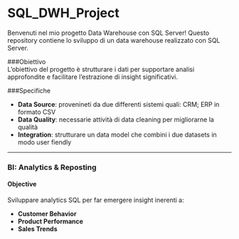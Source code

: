 # SQL_DWH_Project
Benvenuti nel mio progetto Data Warehouse con SQL Server!
Questo repository contiene lo sviluppo di un data warehouse realizzato con SQL Server.

###Obiettivo  
L’obiettivo del progetto è strutturare i dati per supportare analisi approfondite e facilitare l’estrazione di insight significativi.

###Specifiche 
- **Data Source**: provenineti da due differenti sistemi quali: CRM; ERP in formato CSV
- **Data Quality**: necessarie attività di data cleaning per migliorarne la qualità
- **Integration**: strutturare un data model che combini i due datasets in modo user fiendly


----

### BI: Analytics & Reposting

#### Objective
Sviluppare analytics SQL per far emergere insight inerenti a:
- **Customer Behavior**
- **Product Performance**
- **Sales Trends**
